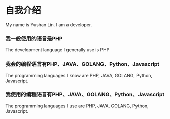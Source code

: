 # 自我介绍
My name is Yushan Lin. I am a developer.

### 我一般使用的语言是PHP
The development language I generally use is PHP

### 我会的编程语言有PHP、JAVA、GOLANG、Python、Javascript
The programming languages I know are PHP, JAVA, GOLANG, Python, Javascript.

### 我使用的编程语言有PHP、JAVA、GOLANG、Python、Javascript
The programming languages I use are PHP, JAVA, GOLANG, Python, Javascript.